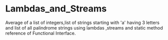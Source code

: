 # Lambdas_and_Streams
Average of a list of integers,list of strings starting with 'a' having 3 letters and list of all palindrome strings using lambdas ,streams and static method reference of Functional Interface.
